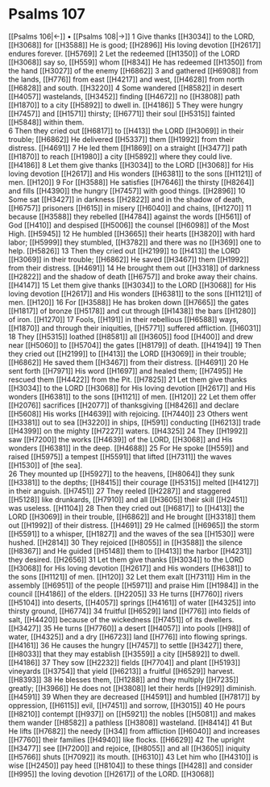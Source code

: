 # Psalms 107
[[Psalms 106|←]] • [[Psalms 108|→]]
1 Give thanks [[H3034]] to the LORD, [[H3068]] for [[H3588]] He is good; [[H2896]] His loving devotion [[H2617]] endures forever. [[H5769]] 
2 Let the redeemed [[H1350]] of the LORD [[H3068]] say so, [[H559]] whom [[H834]] He has redeemed [[H1350]] from the hand [[H3027]] of the enemy [[H6862]] 
3 and gathered [[H6908]] from the lands, [[H776]] from east [[H4217]] and west, [[H4628]] from north [[H6828]] and south. [[H3220]] 
4 Some wandered [[H8582]] in desert [[H4057]] wastelands, [[H3452]] finding [[H4672]] no [[H3808]] path [[H1870]] to a city [[H5892]] to dwell in. [[H4186]] 
5 They were hungry [[H7457]] and [[H1571]] thirsty; [[H6771]] their soul [[H5315]] fainted [[H5848]] within them.  
6 Then they cried out [[H6817]] to [[H413]] the LORD [[H3069]] in their trouble; [[H6862]] He delivered [[H5337]] them [[H1992]] from their distress. [[H4691]] 
7 He led them [[H1869]] on a straight [[H3477]] path [[H1870]] to reach [[H1980]] a city [[H5892]] where they could live. [[H4186]] 
8 Let them give thanks [[H3034]] to the LORD [[H3068]] for His loving devotion [[H2617]] and His wonders [[H6381]] to the sons [[H1121]] of men. [[H120]] 
9 For [[H3588]] He satisfies [[H7646]] the thirsty [[H8264]] and fills [[H4390]] the hungry [[H7457]] with good things. [[H2896]] 
10 Some sat [[H3427]] in darkness [[H2822]] and in the shadow of death, [[H6757]] prisoners [[H615]] in misery [[H6040]] and chains, [[H1270]] 
11 because [[H3588]] they rebelled [[H4784]] against the words [[H561]] of God [[H410]] and despised [[H5006]] the counsel [[H6098]] of the Most High. [[H5945]] 
12 He humbled [[H3665]] their hearts [[H3820]] with hard labor; [[H5999]] they stumbled, [[H3782]] and there was no [[H369]] one to help. [[H5826]] 
13 Then they cried out [[H2199]] to [[H413]] the LORD [[H3069]] in their trouble; [[H6862]] He saved [[H3467]] them [[H1992]] from their distress. [[H4691]] 
14 He brought them out [[H3318]] of darkness [[H2822]] and the shadow of death [[H6757]] and broke away their chains. [[H4147]] 
15 Let them give thanks [[H3034]] to the LORD [[H3068]] for His loving devotion [[H2617]] and His wonders [[H6381]] to the sons [[H1121]] of men. [[H120]] 
16 For [[H3588]] He has broken down [[H7665]] the gates [[H1817]] of bronze [[H5178]] and cut through [[H1438]] the bars [[H1280]] of iron. [[H1270]] 
17 Fools, [[H191]] in their rebellious [[H6588]] ways, [[H1870]] and through their iniquities, [[H5771]] suffered affliction. [[H6031]] 
18 They [[H5315]] loathed [[H8581]] all [[H3605]] food [[H400]] and drew near [[H5060]] to [[H5704]] the gates [[H8179]] of death. [[H4194]] 
19 Then they cried out [[H2199]] to [[H413]] the LORD [[H3069]] in their trouble; [[H6862]] He saved them [[H3467]] from their distress. [[H4691]] 
20 He sent forth [[H7971]] His word [[H1697]] and healed them; [[H7495]] He rescued them [[H4422]] from the Pit. [[H7825]] 
21 Let them give thanks [[H3034]] to the LORD [[H3068]] for His loving devotion [[H2617]] and His wonders [[H6381]] to the sons [[H1121]] of men. [[H120]] 
22 Let them offer [[H2076]] sacrifices [[H2077]] of thanksgiving [[H8426]] and declare [[H5608]] His works [[H4639]] with rejoicing. [[H7440]] 
23 Others went [[H3381]] out to sea [[H3220]] in ships, [[H591]] conducting [[H6213]] trade [[H4399]] on the mighty [[H7227]] waters. [[H4325]] 
24 They [[H1992]] saw [[H7200]] the works [[H4639]] of the LORD, [[H3068]] and His wonders [[H6381]] in the deep. [[H4688]] 
25 For He spoke [[H559]] and raised [[H5975]] a tempest [[H5591]] that lifted [[H7311]] the waves [[H1530]] of [the sea].  
26 They mounted up [[H5927]] to the heavens, [[H8064]] they sunk [[H3381]] to the depths; [[H8415]] their courage [[H5315]] melted [[H4127]] in their anguish. [[H7451]] 
27 They reeled [[H2287]] and staggered [[H5128]] like drunkards, [[H7910]] and all [[H3605]] their skill [[H2451]] was useless. [[H1104]] 
28 Then they cried out [[H6817]] to [[H413]] the LORD [[H3069]] in their trouble, [[H6862]] and He brought [[H3318]] them out [[H1992]] of their distress. [[H4691]] 
29 He calmed [[H6965]] the storm [[H5591]] to a whisper, [[H1827]] and the waves of the sea [[H1530]] were hushed. [[H2814]] 
30 They rejoiced [[H8055]] in [[H3588]] the silence [[H8367]] and He guided [[H5148]] them to [[H413]] the harbor [[H4231]] they desired. [[H2656]] 
31 Let them give thanks [[H3034]] to the LORD [[H3068]] for His loving devotion [[H2617]] and His wonders [[H6381]] to the sons [[H1121]] of men. [[H120]] 
32 Let them exalt [[H7311]] Him in the assembly [[H6951]] of the people [[H5971]] and praise Him [[H1984]] in the council [[H4186]] of the elders. [[H2205]] 
33 He turns [[H7760]] rivers [[H5104]] into deserts, [[H4057]] springs [[H4161]] of water [[H4325]] into thirsty ground, [[H6774]] 
34 fruitful [[H6529]] land [[H776]] into fields of salt, [[H4420]] because of the wickedness [[H7451]] of its dwellers. [[H3427]] 
35 He turns [[H7760]] a desert [[H4057]] into pools [[H98]] of water, [[H4325]] and a dry [[H6723]] land [[H776]] into flowing springs. [[H4161]] 
36 He causes the hungry [[H7457]] to settle [[H3427]] there, [[H8033]] that they may establish [[H3559]] a city [[H5892]] to dwell. [[H4186]] 
37 They sow [[H2232]] fields [[H7704]] and plant [[H5193]] vineyards [[H3754]] that yield [[H6213]] a fruitful [[H6529]] harvest. [[H8393]] 
38 He blesses them, [[H1288]] and they multiply [[H7235]] greatly; [[H3966]] He does not [[H3808]] let their herds [[H929]] diminish. [[H4591]] 
39 When they are decreased [[H4591]] and humbled [[H7817]] by oppression, [[H6115]] evil, [[H7451]] and sorrow, [[H3015]] 
40 He pours [[H8210]] contempt [[H937]] on [[H5921]] the nobles [[H5081]] and makes them wander [[H8582]] a pathless [[H3808]] wasteland. [[H8414]] 
41 But He lifts [[H7682]] the needy [[H34]] from affliction [[H6040]] and increases [[H7760]] their families [[H4940]] like flocks. [[H6629]] 
42 The upright [[H3477]] see [[H7200]] and rejoice, [[H8055]] and all [[H3605]] iniquity [[H5766]] shuts [[H7092]] its mouth. [[H6310]] 
43 Let him who [[H4310]] is wise [[H2450]] pay heed [[H8104]] to these things [[H428]] and consider [[H995]] the loving devotion [[H2617]] of the LORD. [[H3068]] 
